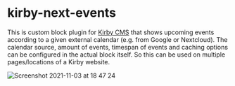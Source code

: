# kirby-next-events

This is custom block plugin for [Kirby CMS](getkirby.com/) that shows upcoming events according to a given external calendar (e.g. from Google or Nextcloud). The calendar source, amount of events, timespan of events and caching options can be configured in the actual block itself. So this can be used on multiple pages/locations of a Kirby website.

![Screenshot 2021-11-03 at 18 47 24](https://user-images.githubusercontent.com/4677417/140164230-70729855-da37-45b9-b6d6-f5a724f2d387.png)
